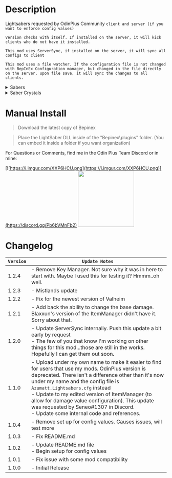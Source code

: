 # Description

Lightsabers requested by OdinPlus Community `client and server (if you want to enforce config values)`

`Version checks with itself. If installed on the server, it will kick clients who do not have it installed.`

`This mod uses ServerSync, if installed on the server, it will sync all configs to client`

`This mod uses a file watcher. If the configuration file is not changed with BepInEx Configuration manager, but changed in the file directly on the server, upon file save, it will sync the changes to all clients.`



<details><summary>Sabers</summary>

`Prefab name(s): LightSaber_{ColorName}`

`Crafting Table: Forge (Level 3)`

#### Requirements (Configurable!):

`SaberCrystal_{ColorName} (20)`

`Silver (40)`

`Iron (20)`

### Colors

```
Red, Green, Blue, Pink, Purple, Dark, Orange
```

</details>

<details><summary>Saber Crystals</summary>

`Prefab name(s): SaberCrystal_{ColorName}`

`Crafting Table: Forge (Level 3)`

#### Requirements (Configurable!):

`Crystal (50)`
</details>

# Manual Install

> Download the latest copy of Bepinex

> Place the LightSaber DLL inside of the "Bepinex\plugins\" folder. (You can embed it inside a folder if you want
> organization)

For Questions or Comments, find me in the Odin Plus Team Discord or in mine:

[![https://i.imgur.com/XXP6HCU.png](https://i.imgur.com/XXP6HCU.png)](https://discord.gg/Pb6bVMnFb2)
<a href="https://discord.gg/pdHgy6Bsng"><img src="https://i.imgur.com/Xlcbmm9.png" href="https://discord.gg/pdHgy6Bsng" width="175" height="175"></a>

# Changelog

| `Version` | `Update Notes`                                                                                                                                                                                                                                                                                                                                                                                                                       |
|-----------|--------------------------------------------------------------------------------------------------------------------------------------------------------------------------------------------------------------------------------------------------------------------------------------------------------------------------------------------------------------------------------------------------------------------------------------|
| 1.2.4     | - Remove Key Manager. Not sure why it was in here to start with. Maybe I used this for testing it? Hmmm..oh well.                                                                                                                                                                                                                                                                                                                    |
| 1.2.3     | - Mistlands update                                                                                                                                                                                                                                                                                                                                                                                                                   |
| 1.2.2     | - Fix for the newest version of Valheim                                                                                                                                                                                                                                                                                                                                                                                              |
| 1.2.1     | - Add back the ability to change the base damage. Blaxxun's version of the ItemManager didn't have it. Sorry about that.                                                                                                                                                                                                                                                                                                             |
| 1.2.0     | - Update ServerSync internally. Push this update a bit early by request</br> - The few of you that know I'm working on other things for this mod...those are still in the works. Hopefully I can get them out soon.                                                                                                                                                                                                                  |
| 1.1.0     | - Upload under my own name to make it easier to find for users that use my mods. OdinPlus version is deprecated. There isn't a difference other than it's now under my name and the config file is `Azumatt.Lightsabers.cfg` instead<br/>- Update to my edited version of ItemManager (to allow for damage value configuration). This update was requested by Seneo#1307 in Discord.<br/>- Update some internal code and references. |                                                                                                                                                                                                                                                                                                                                                                                                                                    |
| 1.0.4     | - Remove set up for config values. Causes issues, will test more                                                                                                                                                                                                                                                                                                                                                                     |
| 1.0.3     | - Fix README.md                                                                                                                                                                                                                                                                                                                                                                                                                      |
| 1.0.2     | - Update README.md file<br/>- Begin setup for config values                                                                                                                                                                                                                                                                                                                                                                          |
| 1.0.1     | - Fix issue with some mod compatibility                                                                                                                                                                                                                                                                                                                                                                                              |
| 1.0.0     | - Initial Release                                                                                                                                                                                                                                                                                                                                                                                                                    |